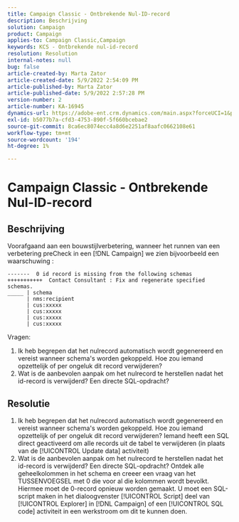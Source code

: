 ```yaml
---
title: Campaign Classic - Ontbrekende Nul-ID-record
description: Beschrijving
solution: Campaign
product: Campaign
applies-to: Campaign Classic,Campaign
keywords: KCS - Ontbrekende nul-id-record
resolution: Resolution
internal-notes: null
bug: false
article-created-by: Marta Zator
article-created-date: 5/9/2022 2:54:09 PM
article-published-by: Marta Zator
article-published-date: 5/9/2022 2:57:28 PM
version-number: 2
article-number: KA-16945
dynamics-url: https://adobe-ent.crm.dynamics.com/main.aspx?forceUCI=1&pagetype=entityrecord&etn=knowledgearticle&id=7692b4e0-a7cf-ec11-a7b5-0022480a8e40
exl-id: b5077b7a-cfd3-4753-890f-5f660bcebae2
source-git-commit: 8ca6ec8074ecc4a8d6e2251af8aafc0662108e61
workflow-type: tm+mt
source-wordcount: '194'
ht-degree: 1%

---
```


# Campaign Classic - Ontbrekende Nul-ID-record

## Beschrijving

Voorafgaand aan een bouwstijlverbetering, wanneer het runnen van een verbetering preCheck in een [!DNL Campaign] we zien bijvoorbeeld een waarschuwing :

```
-------  0 id record is missing from the following schemas
+++++++++++  Contact Consultant : Fix and regenerate specified schemas.
_____ | schema                  
      | nms:recipient           
      | cus:xxxxx     
      | cus:xxxxx        
      | cus:xxxxx       
      | cus:xxxxx            
```

Vragen:

1. Ik heb begrepen dat het nulrecord automatisch wordt gegenereerd en vereist wanneer schema&#39;s worden gekoppeld. Hoe zou iemand opzettelijk of per ongeluk dit record verwijderen?
1. Wat is de aanbevolen aanpak om het nulrecord te herstellen nadat het id-record is verwijderd? Een directe SQL-opdracht?

## Resolutie

1. Ik heb begrepen dat het nulrecord automatisch wordt gegenereerd en vereist wanneer schema&#39;s worden gekoppeld. Hoe zou iemand opzettelijk of per ongeluk dit record verwijderen? Iemand heeft een SQL direct geactiveerd om alle records uit de tabel te verwijderen (in plaats van de [!UICONTROL Update data] activiteit)
1. Wat is de aanbevolen aanpak om het nulrecord te herstellen nadat het id-record is verwijderd? Een directe SQL-opdracht? Ontdek alle geheelkolommen in het schema en creeer een vraag van het TUSSENVOEGSEL met 0 die voor al die kolommen wordt bevolkt. Hiermee moet de 0-record opnieuw worden gemaakt. U moet een SQL-script maken in het dialoogvenster [!UICONTROL Script] deel van [!UICONTROL Explorer] in [!DNL Campaign] of een [!UICONTROL SQL code] activiteit in een werkstroom om dit te kunnen doen.
